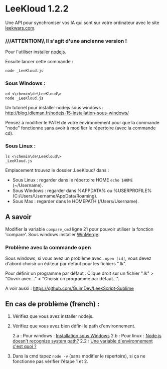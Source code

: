 LeeKloud 1.2.2 
========

Une API pour synchroniser vos IA qui sont sur votre ordinateur avec le site [leekwars.com](leekwars.com).

### ///ATTENTION\\\ Il s'agit d'une ancienne version !

Pour l'utiliser installer [nodejs](http://nodejs.org/).

Ensuite lancer cette commande :

    node _LeeKloud.js

### Sous Windows :

    cd <\chemin\de\LeeKloud\>
    node _LeeKloud.js


Un tutoriel pour installer nodejs sous windows : http://blog.idleman.fr/nodejs-15-installation-sous-windows/

Pensez à modifier le PATH de votre environnement pour que la commande "node" fonctionne sans avoir à modifier le répertoire (avec la commande cd).

### Sous Linux :

	ls <\chemin\de\LeeKloud\>
	_LeeKloud.js

Emplacement trouvez le dossier .LeeKloud/ dans :

 - Sous Linux : regarder dans le répertoire HOME `echo $HOME` (~/Username).
 - Sous Windows : regarder dans %APPDATA% ou %USERPROFILE% (C:/Users/Username/AppData/Roaming).
 - Sous Max : regarder dans le HOMEPATH (/Users/Username).

## A savoir

Modifier la variable `compare_cmd` ligne 21 pour pouvoir utiliser la fonction 'compare'. Sous windows installer [WinMerge](http://winmerge.org/).



### Problème avec la commande open

Sous windows, si vous avez un problème avec `.open [id]`, vous devez d'abord choisir un éditeur par defaut pour les fichiers ".lk".

Pour définir un programme par défaut : Clique droit sur un fichier ".lk" > "Ouvrir avec..." > "Choisir un programme par défaut...".


A voir aussi : https://github.com/GuimDev/LeekScript-Sublime


## En cas de problème (french) :

1. Vérifiez que vous avez installer nodejs.
2. Vérifiez que vous avez bien défini le path d'environnement.

   2.a : Pour windows : [Installation sous Windows](http://blog.idleman.fr/nodejs-15-installation-sous-windows/)
   2.b : Pour linux : [Node.js doesn't recognize system path?](http://stackoverflow.com/questions/8768549/node-js-doesnt-recognize-system-path)
   2.2 : [Une variable d'environnement c'est quoi ?](http://www.faire-des-jeux.com/une-variable-denvironnement-cest-quoi/)

3. Dans la cmd tapez `node -v` (sans modifier le répertoire), si ça ne fonctionne pas vérifier l'étape 1 et 2.
